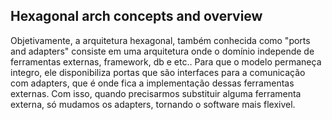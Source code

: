 ## Hexagonal arch concepts and overview

Objetivamente, a arquitetura hexagonal, também conhecida como "ports and adapters" consiste em uma arquitetura onde o domínio independe de ferramentas externas, framework, db e etc..
Para que o modelo permaneça integro, ele disponibiliza portas que são interfaces para a comunicação com adapters, que é onde fica a implementação dessas ferramentas externas. Com isso, quando precisarmos substituir alguma ferramenta externa, só mudamos os adapters, tornando o software mais flexivel.